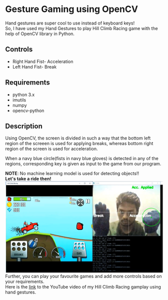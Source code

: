 # Gesture Gaming using OpenCV
Hand gestures are super cool to use instead of keyboard keys!<br>
So, I have used my Hand Gestures to play Hill Climb Racing game with the help of OpenCV library in Python.
## Controls
- Right Hand Fist- Acceleration
- Left Hand Fist- Break

## Requirements
- python 3.x
- imutils
- numpy
- opencv-python

## Description
Using OpenCV, the screen is divided in such a way that the bottom left region of the screeen is used for applying breaks, whereas bottom right region of the screen is used for acceleration.
<br>
<p>When a navy blue circle(fists in navy blue gloves) is detected in any of the regions, corresponding key is given as input to the game from our program.</p>
<b>NOTE</b>: No machine learning model is used for detecting objects!!
<br><b>Let's take a ride then!</b>
<img src="screenshot.png">
<br>  
Further, you can play your favourite games and add more controls based on your requirements.
<br>Here is the <a href="https://www.youtube.com/watch?v=MoPcUaXdA20&feature=youtu.be">link</a> to the YouTube video of my Hill Climb Racing gamplay using hand gestures.  
